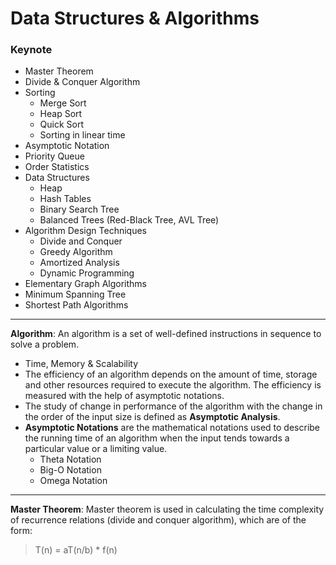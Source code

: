 # Data Structures & Algorithms

### Keynote

- Master Theorem
- Divide & Conquer Algorithm
- Sorting
	- Merge Sort
	- Heap Sort
	- Quick Sort
	- Sorting in linear time
- Asymptotic Notation
- Priority Queue
- Order Statistics
- Data Structures
	- Heap
	- Hash Tables
	- Binary Search Tree
	- Balanced Trees (Red-Black Tree, AVL Tree)
- Algorithm Design Techniques
	- Divide and Conquer
	- Greedy Algorithm
	- Amortized Analysis
	- Dynamic Programming
- Elementary Graph Algorithms
- Minimum Spanning Tree
- Shortest Path Algorithms

---

**Algorithm**: An algorithm is a set of well-defined instructions in sequence to solve a problem.
- Time, Memory & Scalability
- The efficiency of an algorithm depends on the amount of time, storage and other resources required to execute the algorithm. The efficiency is measured with the help of asymptotic notations.
- The study of change in performance of the algorithm with the change in the order of the input size is defined as **Asymptotic Analysis**.
- **Asymptotic Notations** are the mathematical notations used to describe the running time of an algorithm when the input tends towards a particular value or a limiting value.
	- Theta Notation
	- Big-O Notation
	- Omega Notation

---

**Master Theorem**: Master theorem is used in calculating the time complexity of recurrence relations (divide and conquer algorithm), which are of the form:
>T(n) = aT(n/b) * f(n)

